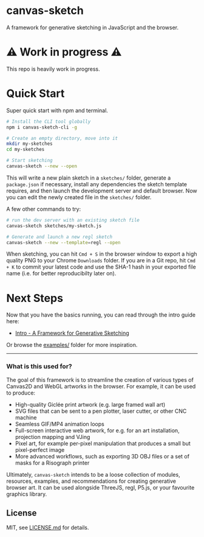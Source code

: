 # canvas-sketch

A framework for generative sketching in JavaScript and the browser.

# :warning: Work in progress :warning:

This repo is heavily work in progress. 

# Quick Start

Super quick start with npm and terminal.

```sh
# Install the CLI tool globally
npm i canvas-sketch-cli -g

# Create an empty directory, move into it
mkdir my-sketches
cd my-sketches

# Start sketching
canvas-sketch --new --open
```

This will write a new plain sketch in a `sketches/` folder, generate a `package.json` if necessary, install any dependencies the sketch template requires, and then launch the development server and default browser. Now you can edit the newly created file in the `sketches/` folder.

A few other commands to try:

```sh
# run the dev server with an existing sketch file
canvas-sketch sketches/my-sketch.js

# Generate and launch a new regl sketch
canvas-sketch --new --template=regl --open
```

When sketching, you can hit `Cmd + S` in the browser window to export a high quality PNG to your Chrome `Downloads` folder. If you are in a Git repo, hit `Cmd + K` to commit your latest code and use the SHA-1 hash in your exported file name (i.e. for better reproducibilty later on).

# Next Steps

Now that you have the basics running, you can read through the intro guide here:

- [Intro - A Framework for Generative Sketching](./docs/basics.md)

Or browse the [examples/](./examples/) folder for more inspiration.

---

### What is this used for?

The goal of this framework is to streamline the creation of various types of Canvas2D and WebGL artworks in the browser. For example, it can be used to produce:

- High-quality Giclée print artwork (e.g. large framed wall art)
- SVG files that can be sent to a pen plotter, laser cutter, or other CNC machine
- Seamless GIF/MP4 animation loops
- Full-screen interactive web artwork, for e.g. for an art installation, projection mapping and VJing
- Pixel art, for example per-pixel manipulation that produces a small but pixel-perfect image
- More advanced workflows, such as exporting 3D OBJ files or a set of masks for a Risograph printer

Ultimately, `canvas-sketch` intends to be a loose collection of modules, resources, examples, and recommendations for creating generative browser art. It can be used alongside ThreeJS, regl, P5.js, or your favourite graphics library.

## License

MIT, see [LICENSE.md](http://github.com/mattdesl/canvas-sketch/blob/master/LICENSE.md) for details.
